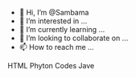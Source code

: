 - 👋 Hi, I’m @Sambama
- 👀 I’m interested in ...
- 🌱 I’m currently learning ...
- 💞️ I’m looking to collaborate on ...
- 📫 How to reach me ...

<!---
Sambama/Sambama is a ✨ special ✨ repository because its `README.md` (this file) appears on your GitHub profile.
You can click the Preview link to take a look at your changes.
--->
HTML 
Phyton
Codes 
Jave
